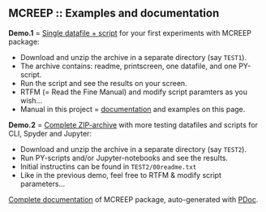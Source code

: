MCREEP :: Examples and documentation
------------------------------------

**Demo.1** = [Single datafile + script](https://www.dropbox.com/sh/k5n9naymr8aggt9/AAAQM_Uhe_i0OKDqexzI3DEHa?dl=0)
for your first experiments with MCREEP package:

* Download and unzip the archive in a separate directory (say `TEST1`).
* The archive contains: readme, printscreen, one datafile, and one PY-script.
* Run the script and see the results on your screen.
* RTFM (= Read the Fine Manual) and modify script paramters as you wish...
* Manual in this project =
  [documentation](./pdoc.html/index.html)
  and examples on this page.

**Demo.2** = [Complete ZIP-archive](https://www.dropbox.com/sh/k5n9naymr8aggt9/AAAQM_Uhe_i0OKDqexzI3DEHa?dl=0)
with more testing datafiles and scripts for CLI, Spyder and Jupyter:

* Download and unzip the archive in a separate directory (say `TEST2`).
* Run PY-scripts and/or Jupyter-notebooks and see the results.
* Initial instructins can be found in `TEST2/00readme.txt`
* Like in the previous demo, feel free to RTFM & modify script parameters...

[Complete documentation](./pdoc.html/index.html) of MCREEP package,
auto-generated with [PDoc](https://pdoc.dev).
